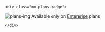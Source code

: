 ```{raw} html
<div class="mm-plans-badge">
```

![plans-img](../_static/images/badges/flag_icon.svg) Available only on [Enterprise](https://mattermost.com/pricing/) plans

```{raw} html
</div>
```



